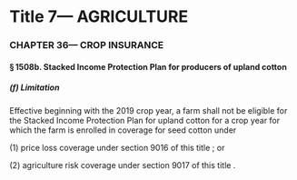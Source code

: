 
# Title 7— AGRICULTURE
### CHAPTER 36— CROP INSURANCE
#### § 1508b. Stacked Income Protection Plan for producers of upland cotton
##### (f) Limitation

Effective beginning with the 2019 crop year, a farm shall not be eligible for the Stacked Income Protection Plan for upland cotton for a crop year for which the farm is enrolled in coverage for seed cotton under

(1) price loss coverage under section 9016 of this title ; or

(2) agriculture risk coverage under section 9017 of this title .
